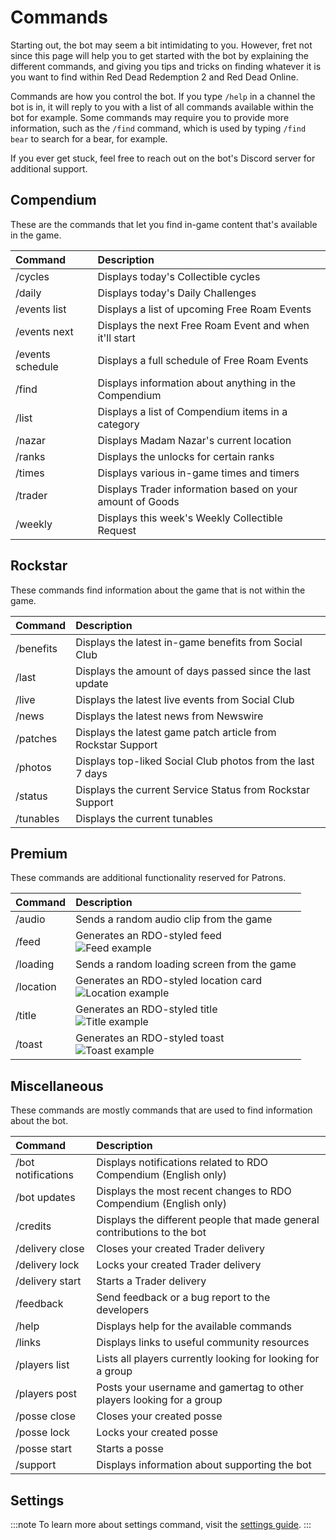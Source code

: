 # Commands

Starting out, the bot may seem a bit intimidating to you. However, fret not since this page will help you to get started with the bot by explaining the different commands,
and giving you tips and tricks on finding whatever it is you want to find within Red Dead Redemption 2 and Red Dead Online.

Commands are how you control the bot. If you type `/help` in a channel the bot is in, it will reply to you with a list of all commands available within the bot for example.
Some commands may require you to provide more information, such as the `/find` command, which is used by typing `/find bear` to search for a bear, for example.

If you ever get stuck, feel free to reach out on the bot's Discord server for additional support.

## Compendium

These are the commands that let you find in-game content that's available in the game.

| Command          | Description                                               |
| :--------------- | :-------------------------------------------------------- |
| /cycles          | Displays today's Collectible cycles                       |
| /daily           | Displays today's Daily Challenges                         |
| /events list     | Displays a list of upcoming Free Roam Events              |
| /events next     | Displays the next Free Roam Event and when it'll start    |
| /events schedule | Displays a full schedule of Free Roam Events              |
| /find            | Displays information about anything in the Compendium     |
| /list            | Displays a list of Compendium items in a category         |
| /nazar           | Displays Madam Nazar's current location                   |
| /ranks           | Displays the unlocks for certain ranks                    |
| /times           | Displays various in-game times and timers                 |
| /trader          | Displays Trader information based on your amount of Goods |
| /weekly          | Displays this week's Weekly Collectible Request           |

## Rockstar

These commands find information about the game that is not within the game.

| Command   | Description                                                  |
| :-------- | :----------------------------------------------------------- |
| /benefits | Displays the latest in-game benefits from Social Club        |
| /last     | Displays the amount of days passed since the last update     |
| /live     | Displays the latest live events from Social Club             |
| /news     | Displays the latest news from Newswire                       |
| /patches  | Displays the latest game patch article from Rockstar Support |
| /photos   | Displays top-liked Social Club photos from the last 7 days   |
| /status   | Displays the current Service Status from Rockstar Support    |
| /tunables | Displays the current tunables                                |

## Premium

These commands are additional functionality reserved for Patrons.

| Command   | Description                                                                                    |
| :-------- | :--------------------------------------------------------------------------------------------- |
| /audio    | Sends a random audio clip from the game                                                        |
| /feed     | Generates an RDO-styled feed<br />![Feed example](/img/wiki/feed-example.png)                  |
| /loading  | Sends a random loading screen from the game                                                    |
| /location | Generates an RDO-styled location card<br />![Location example](/img/wiki/location-example.png) |
| /title    | Generates an RDO-styled title<br />![Title example](/img/wiki/title-example.png)               |
| /toast    | Generates an RDO-styled toast<br />![Toast example](/img/wiki/toast-example.png)               |

## Miscellaneous

These commands are mostly commands that are used to find information about the bot.

| Command            | Description                                                              |
| :----------------- | :----------------------------------------------------------------------- |
| /bot notifications | Displays notifications related to RDO Compendium (English only)          |
| /bot updates       | Displays the most recent changes to RDO Compendium (English only)        |
| /credits           | Displays the different people that made general contributions to the bot |
| /delivery close    | Closes your created Trader delivery                                      |
| /delivery lock     | Locks your created Trader delivery                                       |
| /delivery start    | Starts a Trader delivery                                                 |
| /feedback          | Send feedback or a bug report to the developers                          |
| /help              | Displays help for the available commands                                 |
| /links             | Displays links to useful community resources                             |
| /players list      | Lists all players currently looking for looking for a group              |
| /players post      | Posts your username and gamertag to other players looking for a group    |
| /posse close       | Closes your created posse                                                |
| /posse lock        | Locks your created posse                                                 |
| /posse start       | Starts a posse                                                           |
| /support           | Displays information about supporting the bot                            |

## Settings

:::note
To learn more about settings command, visit the [settings guide](./settings).
:::
